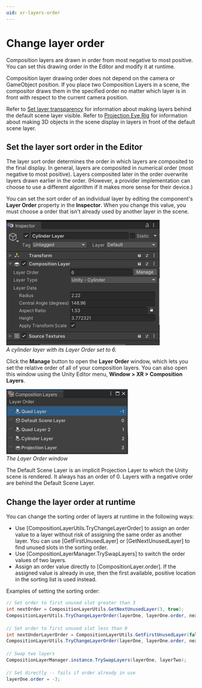 ```yaml
---
uid: xr-layers-order
---
```


# Change layer order

Composition layers are drawn in order from most negative to most positive. You can set this drawing order in the Editor and modify it at runtime.

Composition layer drawing order does not depend on the camera or GameObject position. If you place two Composition Layers in a scene, the compositor draws them in the specified order no matter which layer is in front with respect to the current camera position.

Refer to [Set layer transparency](xref:xr-layers-transparency) for information about making layers behind the default scene layer visible.
Refer to [Projection Eye Rig](xref:xr-layers-projection-eye-rig) for information about making 3D objects in the scene display in layers in front of the default scene layer.

<a name="sort-order"></a>
## Set the layer sort order in the Editor

The layer sort order determines the order in which layers are composited to the final display. In general, layers are composited in numerical order (most negative to most positive). Layers composited later in the order overwrite layers drawn earlier in the order. (However, a provider implementation can choose to use a different algorithm if it makes more sense for their device.)

You can set the sort order of an individual layer by editing the component's __Layer Order__ property in the __Inspector__. When you change this value, you must choose a order that isn't already used by another layer in the scene.

![](images/Inspector_CompositionLayer.png)<br />*A cylinder layer with its _Layer Order_ set to 6.*

Click the __Manage__ button to open the __Layer Order__ window, which lets you set the relative order of all of your composition layers. You can also open this window using the Unity Editor menu, __Window > XR > Composition Layers__.

![](images/CompositionLayersWindow.png)<br />*The _Layer Order_ window*

The Default Scene Layer is an implicit Projection Layer to which the Unity scene is rendered. It always has an order of 0. Layers with a negative order are behind the Default Scene Layer.

## Change the layer order at runtime

You can change the sorting order of layers at runtime in the following ways:

* Use [CompositionLayerUtils.TryChangeLayerOrder] to assign an order value to a layer without risk of assigning the same order as another layer. You can use [GetFirstUnusedLayer] or [GetNextUnusedLayer] to find unused slots in the sorting order.
* Use [CompositionLayerManager.TrySwapLayers] to switch the order values of two layers.
* Assign an order value directly to [CompositionLayer.order]. If the assigned value is already in use, then the first available, positive location in the sorting list is used instead.

Examples of setting the sorting order:

``` csharp
// Set order to first unused slot greater than 3
int nextOrder = CompositionLayerUtils.GetNextUnusedLayer(3, true);
CompositionLayerUtils.TryChangeLayerOrder(layerOne, layerOne.order, nextOrder);

// Set order to first unused slot less than 0
int nextUnderLayerOrder = CompositionLayerUtils.GetFirstUnusedLayer(false);
CompositionLayerUtils.TryChangeLayerOrder(layerOne, layerOne.order, nextUnderLayerOrder);

// Swap two layers
CompositionLayerManager.instance.TrySwapLayers(layerOne, layerTwo);

// Set directly -- fails if order already in use
layerOne.order = -3;
```
